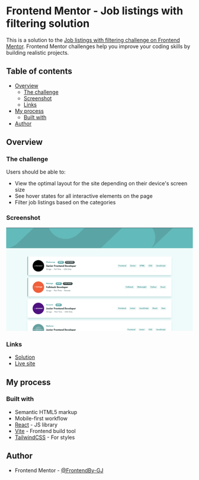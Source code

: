 # Frontend Mentor - Job listings with filtering solution

This is a solution to the [Job listings with filtering challenge on Frontend Mentor](https://www.frontendmentor.io/challenges/job-listings-with-filtering-ivstIPCt). Frontend Mentor challenges help you improve your coding skills by building realistic projects.

## Table of contents

- [Overview](#overview)
  - [The challenge](#the-challenge)
  - [Screenshot](#screenshot)
  - [Links](#links)
- [My process](#my-process)
  - [Built with](#built-with)
- [Author](#author)

## Overview

### The challenge

Users should be able to:

- View the optimal layout for the site depending on their device's screen size
- See hover states for all interactive elements on the page
- Filter job listings based on the categories

### Screenshot

![](./screenshot.png)

### Links

- [Solution](https://www.frontendmentor.io/solutions/job-listings-with-filtering-lsCb2Q6R2x)
- [Live site](https://garcia-jr-job-listings.netlify.app)

## My process

### Built with

- Semantic HTML5 markup
- Mobile-first workflow
- [React](https://reactjs.org/) - JS library
- [Vite](https://vitejs.dev/) - Frontend build tool
- [TailwindCSS](https://tailwindcss.com/) - For styles

## Author

- Frontend Mentor - [@FrontendBy-GJ](https://www.frontendmentor.io/profile/FrontendBy-GJ)
